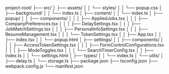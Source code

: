 project-root/
├── src/
│   ├── assets/
│   │   └── styles/
│   │       └── popup.css
│   ├── background/
│   │   └── index.ts
│   ├── content/
│   │   └── index.ts
│   ├── popup/
│   │   ├── components/
│   │   │   ├── AppliedJobs.tsx
│   │   │   ├── CompanyPreferences.tsx
│   │   │   ├── DelaySettings.tsx
│   │   │   ├── JobMatchSettings.tsx
│   │   │   ├── PersonalInfoSettings.tsx
│   │   │   ├── ResumeManagement.tsx
│   │   │   └── TokenSettings.tsx
│   │   ├── App.tsx
│   │   ├── index.tsx
│   │   └── popup.html
│   ├── settings/
│   │   ├── components/
│   │   │   ├── AccessTokenSettings.tsx
│   │   │   ├── FormControlConfigurations.tsx
│   │   │   ├── ModeToggles.tsx
│   │   │   └── SearchTimerConfig.tsx
│   │   ├── index.ts
│   │   └── settings.html
│   ├── types/
│   │   └── index.ts
│   └── utils/
│       ├── delay.ts
│       └── storage.ts
├── package.json
├── tsconfig.json
├── webpack.config.js
└── manifest.json